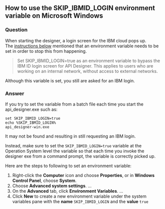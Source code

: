 
## How to use the SKIP_IBMID_LOGIN environment variable on Microsoft Windows

### Question

When starting the designer, a login screen for the IBM cloud pops up.  
The [instructions below](https://www.ibm.com/docs/en/api-connect/10.0.1.x?topic=toolkit-logging-in-from-api-designer)  mentioned that an environment variable needs to be set in order to stop this from happening. 
> Set SKIP_IBMID_LOGIN=true as an environment variable to bypass the IBM ID login screen for API Designer. This applies to users who are working on an internal network, without access to external networks.

Although this variable is set, you still are asked for an IBM login.

### Answer

If you try to set the variable from a batch file each time you start the api_designer.exe such as:
```
set SKIP_IBMID_LOGIN=true
echo %SKIP_IBMID_LOGIN%
api_designer-win.exe
```
It may not be found and resulting in still requesting an IBM login.

Instead, make sure to set the `SKIP_IBMID_LOGIN=true` variable at the Operation System level the variable so that each time you invoke the designer exe from a command prompt, the variable is correctly picked up.


Here are the steps to following to set an environment variable:
1. Right-click the **Computer** icon and choose **Properties**, or in **Windows Control Panel**, choose **System**.
3. Choose **Advanced system settings**. ...
4. On the **Advanced** tab, click **Environment Variables**. ...
5. Click **New** to create a new environment variable under the system variables pane with the **name** `SKIP_IBMID_LOGIN` and the **value** `true`


